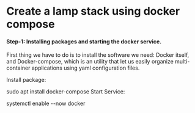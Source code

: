 # Create a lamp stack using docker compose 

#### Step-1: Installing packages and starting the docker service.
        
First thing we have to do is to install the software we need: 
Docker itself, and Docker-compose, which is an utility that let us easily organize multi-container applications using yaml configuration files. 

Install package:

sudo apt install  docker-compose
Start Service:

systemctl enable --now docker
